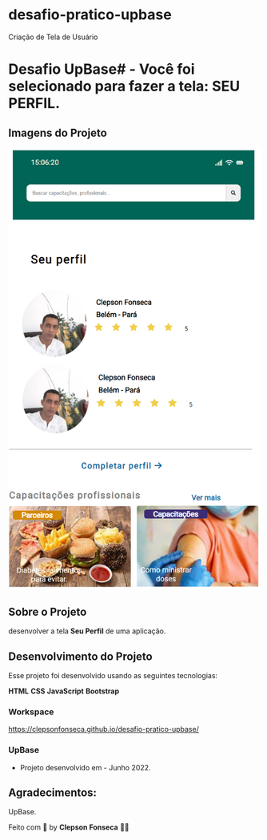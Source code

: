 # desafio-pratico-upbase
Criação de Tela de Usuário 

# Desafio UpBase# -  Você foi selecionado para fazer a tela: SEU PERFIL.
## Imagens do Projeto
![store-theme-default](https://github.com/clepsonfonseca/banco-de-imagens/blob/main/assets/img/seuperfil1.png)
![store-theme-default](https://github.com/clepsonfonseca/banco-de-imagens/blob/main/assets/img/seuperfil2.png)

## Sobre o Projeto
desenvolver a tela **Seu Perfil** de uma aplicação.

## Desenvolvimento do Projeto
Esse projeto foi desenvolvido usando as seguintes tecnologias:

**HTML**
**CSS**
**JavaScript**
**Bootstrap**

### Workspace
https://clepsonfonseca.github.io/desafio-pratico-upbase/

### UpBase
 - Projeto desenvolvido em - Junho 2022.

## Agradecimentos:

 UpBase.
 
 Feito com 💚 by **Clepson Fonseca** 👋🏻
